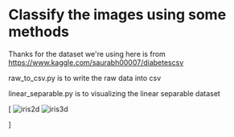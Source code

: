 # Classify the images using some methods

Thanks for the dataset we're using here is from https://www.kaggle.com/saurabh00007/diabetescsv

raw_to_csv.py is to write the raw data into csv

linear_separable.py is to visualizing the linear separable dataset

[
![iris2d](https://user-images.githubusercontent.com/66846357/93583080-931d3c00-f9cd-11ea-9a5d-bfb1b34bc787.png)
![iris3d](https://user-images.githubusercontent.com/66846357/93583090-94e6ff80-f9cd-11ea-9a3f-1eec5e579350.png)

]

